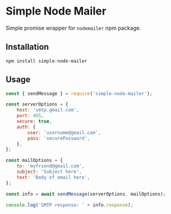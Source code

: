 # Simple Node Mailer

Simple promise wrapper for `nodemailer` npm package.

## Installation

`npm install simple-node-mailer`

## Usage

```javascript
const { sendMessage } = require('simple-node-mailer');

const serverOptions = {
    host: 'smtp.gmail.com',
    port: 465,
    secure: true,
    auth: {
        user: 'username@gmail.com',
        pass: 'securePassword',
    },
};

const mailOptions = {
    to: 'myfriend@gmail.com',
    subject: 'Subject here',
    text: 'Body of email here',
};

const info = await sendMessage(serverOptions, mailOptions);

console.log('SMTP response: ' + info.response);
```
